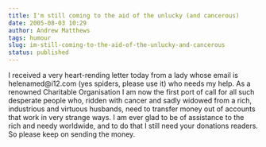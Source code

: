 ```yaml
---
title: I'm still coming to the aid of the unlucky (and cancerous)
date: 2005-08-03 10:29
author: Andrew Matthews
tags: humour
slug: im-still-coming-to-the-aid-of-the-unlucky-and-cancerous
status: published
---
```


I received a very heart-rending letter today from a lady whose email is helenamed\@i12.com (yes spiders, please use it) who needs my help. As a renowned Charitable Organisation I am now the first port of call for all such desperate people who, ridden with cancer and sadly widowed from a rich, industrious and virtuous husbands, need to transfer money out of accounts that work in very strange ways. I am ever glad to be of assistance to the rich and needy worldwide, and to do that I still need your donations readers. So please keep on sending the money.
